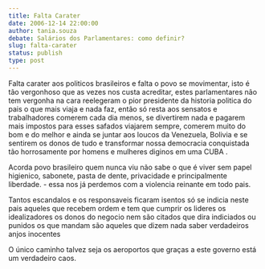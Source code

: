 ```yaml
---
title: Falta Carater
date: 2006-12-14 22:00:00
author: tania.souza
debate: Salários dos Parlamentares: como definir?
slug: falta-carater
status: publish 
type: post
---
```


Falta carater aos politicos brasileiros e falta o povo se movimentar, isto é tão vergonhoso que as vezes nos custa acreditar, estes parlamentares não tem vergonha na cara reelegeram o pior presidente da historia politica do pais o que mais viaja e nada faz, então só resta aos sensatos e trabalhadores comerem cada dia menos, se divertirem nada e pagarem mais impostos para esses safados viajarem sempre, comerem muito do bom e do melhor e ainda se juntar aos loucos da Venezuela, Bolivia e se sentirem os donos de tudo e transformar nossa democracia conquistada tão horrosamente por homens e mulheres diginos em uma CUBA .  

Acorda povo brasileiro quem nunca viu não sabe o que é viver sem papel higienico, sabonete, pasta de dente, privacidade e principalmente liberdade. - essa nos já perdemos com a violencia reinante em todo pais.  

Tantos escandalos e os responsaveis ficaram isentos só se indicia neste pais aqueles que recebem ordem e tem que cumprir os lideres os idealizadores os donos do negocio nem são citados que dira indiciados ou punidos os que mandam são aqueles que dizem nada saber verdadeiros anjos inocentes  

O único caminho talvez seja os aeroportos que graças a este governo está um verdadeiro caos.
